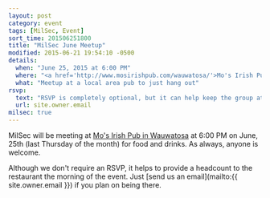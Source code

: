 ```yaml
---
layout: post
category: event
tags: [MilSec, Event]
sort_time: 201506251800
title: "MilSec June Meetup"
modified: 2015-06-21 19:54:10 -0500
details:
  when: "June 25, 2015 at 6:00 PM"
  where: "<a href='http://www.mosirishpub.com/wauwatosa/'>Mo's Irish Pub in Wauwatosa</a>"
  what: "Meetup at a local area pub to just hang out"
rsvp:
  text: "RSVP is completely optional, but it can help keep the group at the same table"
  url: site.owner.email
milsec: true
---
```

MilSec will be meeting at [Mo's Irish Pub in Wauwatosa](http://www.mosirishpub.com/wauwatosa/) at 6:00 PM on June, 25th (last Thursday of the month) for food and drinks. As always, anyone is welcome.

Although we don't require an RSVP, it helps to provide a headcount to the restaurant the morning of the event. Just [send us an email](mailto:{{ site.owner.email }}) if you plan on being there.
